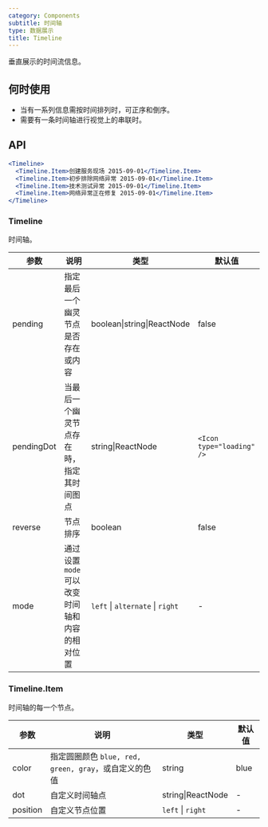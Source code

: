 ```yaml
---
category: Components
subtitle: 时间轴
type: 数据展示
title: Timeline
---
```


垂直展示的时间流信息。

## 何时使用

- 当有一系列信息需按时间排列时，可正序和倒序。
- 需要有一条时间轴进行视觉上的串联时。

## API

```jsx
<Timeline>
  <Timeline.Item>创建服务现场 2015-09-01</Timeline.Item>
  <Timeline.Item>初步排除网络异常 2015-09-01</Timeline.Item>
  <Timeline.Item>技术测试异常 2015-09-01</Timeline.Item>
  <Timeline.Item>网络异常正在修复 2015-09-01</Timeline.Item>
</Timeline>
```

### Timeline

时间轴。

| 参数 | 说明 | 类型 | 默认值 |
| --- | --- | --- | --- |
| pending | 指定最后一个幽灵节点是否存在或内容 | boolean\|string\|ReactNode | false |
| pendingDot | 当最后一个幽灵节点存在時，指定其时间图点 | string\|ReactNode | `<Icon type="loading" />` |
| reverse | 节点排序 | boolean | false |
| mode | 通过设置 `mode` 可以改变时间轴和内容的相对位置 | `left` \| `alternate` \| `right` | - |

### Timeline.Item

时间轴的每一个节点。

| 参数 | 说明 | 类型 | 默认值 |
| --- | --- | --- | --- |
| color | 指定圆圈颜色 `blue, red, green, gray`，或自定义的色值 | string | blue |
| dot | 自定义时间轴点 | string\|ReactNode | - |
| position | 自定义节点位置 | `left` \| `right` | - |
